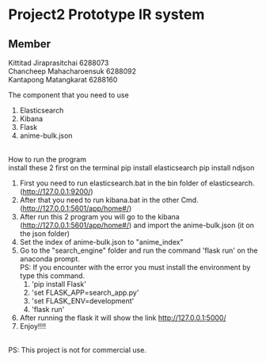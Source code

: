 # Project2 Prototype IR system
## Member
Kittitad Jiraprasitchai 6288073<br>
Chancheep Mahacharoensuk 6288092<br>
Kantapong Matangkarat 6288160<br>

The component that you need to use<br>
1. Elasticsearch<br>
2. Kibana<br>
3. Flask<br>
4. anime-bulk.json<br>

<br>
How to run the program<br>
install these 2 first on the terminal
pip install elasticsearch
pip install ndjson

1. First you need to run elasticsearch.bat in the bin folder of elasticsearch. (http://127.0.0.1:9200/)<br>
2. After that you need to run kibana.bat in the other Cmd. (http://127.0.0.1:5601/app/home#/) <br>
3. After run this 2 program you will go to the kibana (http://127.0.0.1:5601/app/home#/) and import the anime-bulk.json (it on the json folder)<br>
4. Set the index of anime-bulk.json to "anime_index"<br>
5. Go to the "search_engine" folder and run the command 'flask run' on the anaconda prompt.<br>
PS: If you encounter with the error you must install the environment by type this command.<br>
    1. 'pip install Flask'<br>
    2. 'set FLASK_APP=search_app.py'<br>
    3. 'set FLASK_ENV=development'<br>
    4. 'flask run'<br>
6. After running the flask it will show the link http://127.0.0.1:5000/<br>
7. Enjoy!!!!<br>
<br>
PS: This project is not for commercial use.
